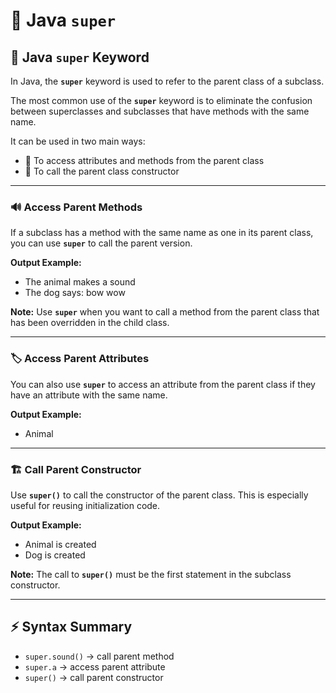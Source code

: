 # 🐾 Java `super`

## 📝 Java `super` Keyword

In Java, the **`super`** keyword is used to refer to the parent class of a subclass.  

The most common use of the **`super`** keyword is to eliminate the confusion between superclasses and subclasses that have methods with the same name.  

It can be used in two main ways:  

- 🔹 To access attributes and methods from the parent class  
- 🔹 To call the parent class constructor  

---

### 🔊 Access Parent Methods

If a subclass has a method with the same name as one in its parent class, you can use **`super`** to call the parent version.  

**Output Example:**  
- The animal makes a sound  
- The dog says: bow wow  

**Note:** Use **`super`** when you want to call a method from the parent class that has been overridden in the child class.  

---

### 🏷️ Access Parent Attributes

You can also use **`super`** to access an attribute from the parent class if they have an attribute with the same name.  

**Output Example:**  
- Animal  

---

### 🏗️ Call Parent Constructor

Use **`super()`** to call the constructor of the parent class. This is especially useful for reusing initialization code.  

**Output Example:**  
- Animal is created  
- Dog is created  

**Note:** The call to **`super()`** must be the first statement in the subclass constructor.  

---

## ⚡ Syntax Summary

- `super.sound()` → call parent method  
- `super.a` → access parent attribute  
- `super()` → call parent constructor
